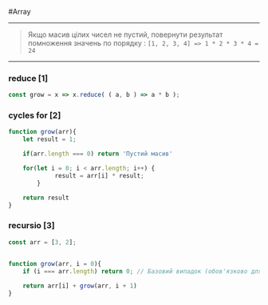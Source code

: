 #Array

---

>  Якщо масив цілих чисел не пустий, повернути результат помноження значень по порядку :
>  `[1, 2, 3, 4] => 1 * 2 * 3 * 4 = 24`

---

### reduce  [1]

```js
const grow = x => x.reduce( ( a, b ) => a * b );
```

### cycles for [2]

```js
function grow(arr){
	let result = 1;

	if(arr.length === 0) return 'Пустий масив'

	for(let i = 0; i < arr.length; i++) {
			 result = arr[i] * result;
		}

	return result
}
```

### recursio [3]

```js
const arr = [3, 2];


function grow(arr, i = 0){
	if (i === arr.length) return 0; // Базовий випадок (обов'язково для recursio)
	
	return arr[i] + grow(arr, i + 1)
}

```

